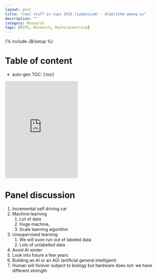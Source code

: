 ```yaml
---
layout: post
title: "Cool stuff in nips 2015 (symposium) - Algorithm among us"
description: ""
category: Research
tags: [NIPS, Research, MachineLearning]
---
```


{% include JB/setup %}
<script type="text/javascript"
 src="http://cdn.mathjax.org/mathjax/latest/MathJax.js?config=TeX-AMS-MML_HTMLorMML">
</script>
 
# Table of content
* auto-gen TOC:
{:toc}


<iframe src="https://onedrive.live.com/embed?cid=C8F22FB4EF2311AF&resid=C8F22FB4EF2311AF%2132210&authkey=AJDVDDc5-wB71d4" width="240" height="320" frameborder="0" scrolling="no"></iframe>



# Panel discussion

1. Incremental self driving car
1. Machine learning
   1. Lot of data
   1. Huge machine,
   1. Scale learning algorithm
1. Unsupervised learning
   1. We will soon run out of labeled data
   1. Lots of unlabelled data
1. Avoid AI winter 
1. Look into future a few years
1. Building an AI or an AGI (artificial general intelligent)
1. Human will forever subject to biology but hardware does not: we have different strength